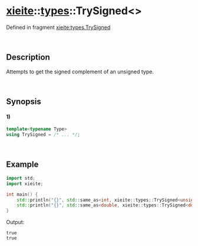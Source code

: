 # [xieite](../../xieite.md)\:\:[types](../../types.md)\:\:TrySigned\<\>
Defined in fragment [xieite:types.TrySigned](../../../src/types/try_signed.cpp)

&nbsp;

## Description
Attempts to get the signed complement of an unsigned type.

&nbsp;

## Synopsis
#### 1)
```cpp
template<typename Type>
using TrySigned = /* ... */;
```

&nbsp;

## Example
```cpp
import std;
import xieite;

int main() {
    std::println("{}", std::same_as<int, xieite::types::TrySigned<unsigned int>>);
    std::println("{}", std::same_as<double, xieite::types::TrySigned<double>>);
}
```
Output:
```
true
true
```

